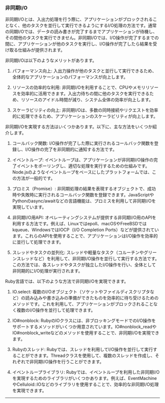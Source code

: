 ### 非同期I/O

非同期I/Oとは、入出力処理を行う際に、アプリケーションがブロックされることなく、他のタスクを並行して実行できるようにするI/O処理の方法です。通常の同期I/Oでは、データの読み書きが完了するまでアプリケーションが待機し、その間他のタスクを実行できません。非同期I/Oでは、I/O操作が完了するまでの間に、アプリケーションが他のタスクを実行し、I/O操作が完了したら結果を受け取る仕組みが提供されます。

非同期I/Oは以下のようなメリットがあります。

1. パフォーマンス向上: 入出力操作が他のタスクと並行して実行できるため、全体的なアプリケーションのパフォーマンスが向上します。

2. リソースの効率的な利用: 非同期I/Oを利用することで、CPUやメモリリソースを効率的に活用できます。入出力待ちの間に他のタスクを実行できるため、リソースのアイドル時間が減り、システム全体の効率が向上します。

3. スケーラビリティの向上: 非同期I/Oは、多数の同時接続やリクエストを効率的に処理できるため、アプリケーションのスケーラビリティが向上します。

非同期I/Oを実現する方法はいくつかあります。以下に、主な方法をいくつか紹介します。

1. コールバック関数: I/O操作が完了した際に実行されるコールバック関数を登録し、I/O操作の完了を非同期的に通知する方法です。

2. イベントループ: イベントループは、アプリケーションが非同期I/O操作の完了イベントをポーリングし、適切な処理を実行するための仕組みです。Node.jsのようなイベントループをベースにしたプラットフォームでは、この方法が一般的です。

3. プロミス（Promise）: 非同期処理の結果を表現するオブジェクトで、成功時や失敗時に実行されるコールバック関数を登録できます。JavaScriptやPythonのasync/awaitなどの言語機能は、プロミスを利用して非同期I/Oを実現しています。

4. 非同期I/O用API: オペレーティングシステムが提供する非同期I/O用のAPIを利用する方法です。例えば、Linuxではepoll、macOSやFreeBSDではkqueue、WindowsではIOCP（I/O Completion Ports）などが提供されています。これらのAPIを使用することで、アプリケーションはI/O操作を効率的に並行して処理できます。

5. スレッドやタスクの並列化: スレッドや軽量なタスク（コルーチンやグリーンスレッドなど）を利用して、非同期I/O操作を並行して実行する方法です。この方法では、各スレッドやタスクが独立したI/O操作を行い、全体として非同期的にI/O処理が実行されます。

Ruby言語では、以下のような方法で非同期I/Oを実現できます。

1. IO.select: 複数のI/Oオブジェクト（ソケットやファイルディスクリプタなど）の読み込みや書き込みの準備ができたものを効率的に待ち受けるためのメソッドです。これを利用して、アプリケーションがブロックされることなく複数のI/O操作を並行して処理できます。

2. IO#nonblock: RubyのIOクラスには、非ブロッキングモードでのI/O操作をサポートするメソッドがいくつか用意されています。IO#nonblock_readやIO#nonblock_writeなどのメソッドを使用することで、非同期I/Oを実現できます。

3. Rubyのスレッド: Rubyでは、スレッドを利用してI/O操作を並行して実行することができます。Threadクラスを使用して、複数のスレッドを作成し、それぞれで非同期I/O操作を行うことができます。

4. イベントループライブラリ: Rubyでは、イベントループを利用した非同期I/Oを実現するためのライブラリがいくつかあります。例えば、EventMachineやCelluloid::IOなどのライブラリを使用することで、効率的な非同期I/O処理を実現できます。

----
